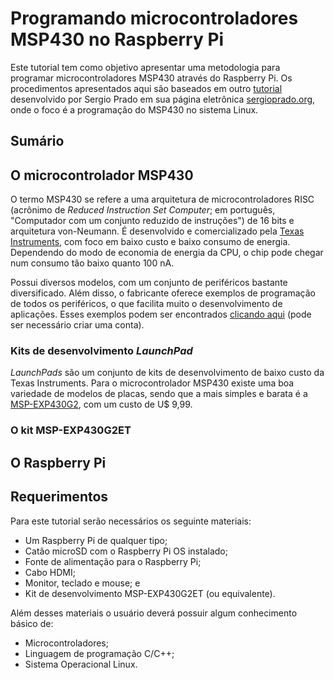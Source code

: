# Programando microcontroladores MSP430 no Raspberry Pi

Este tutorial tem como objetivo apresentar uma metodologia para programar microcontroladores MSP430 através do Raspberry Pi. Os procedimentos apresentados aqui são baseados em outro [tutorial](https://sergioprado.org/trabalhando-com-o-msp430-no-linux/) desenvolvido por Sergio Prado em sua página eletrônica [sergioprado.org](sergioprado.org), onde o foco é a programação do MSP430 no sistema Linux.

## Sumário

## O microcontrolador MSP430

O termo MSP430 se refere a uma arquitetura de microcontroladores RISC (acrônimo de _Reduced Instruction Set Computer_; em português, "Computador com um conjunto reduzido de instruções") de 16 bits e arquitetura von-Neumann. É desenvolvido e comercializado pela [Texas Instruments](https://www.ti.com/microcontrollers/msp430-ultra-low-power-mcus/overview.html), com foco em baixo custo e baixo consumo de energia. Dependendo do modo de economia de energia da CPU, o chip pode chegar num consumo tão baixo quanto 100 nA.

Possui diversos modelos, com um conjunto de periféricos bastante diversificado. Além disso, o fabricante oferece exemplos de programação de todos os periféricos, o que facilita muito o desenvolvimento de aplicações. Esses exemplos podem ser encontrados [clicando aqui](https://dev.ti.com/) (pode ser necessário criar uma conta).

### Kits de desenvolvimento _LaunchPad_

_LaunchPads_ são um conjunto de kits de desenvolvimento de baixo custo da Texas Instruments. Para o microcontrolador MSP430 existe uma boa variedade de modelos de placas, sendo que a mais simples e barata é a [MSP-EXP430G2](https://www.ti.com/tool/MSP-EXP430G2), com um custo de U$ 9,99.



### O kit MSP-EXP430G2ET

## O Raspberry Pi

## Requerimentos

Para este tutorial serão necessários os seguinte materiais:

 - Um Raspberry Pi de qualquer tipo;
 - Catão microSD com o Raspberry Pi OS instalado;
 - Fonte de alimentação para o Raspberry Pi;
 - Cabo HDMI;
 - Monitor, teclado e mouse; e
 - Kit de desenvolvimento MSP-EXP430G2ET (ou equivalente).

 Além desses materiais o usuário deverá possuir algum conhecimento básico de:

 - Microcontroladores;
 - Linguagem de programação C/C++;
 - Sistema Operacional Linux.